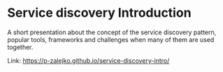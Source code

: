 # Service discovery Introduction

A short presentation about the concept of the service discovery pattern, popular tools, frameworks and challenges when many of them are used together.

Link: https://p-zalejko.github.io/service-discovery-intro/
